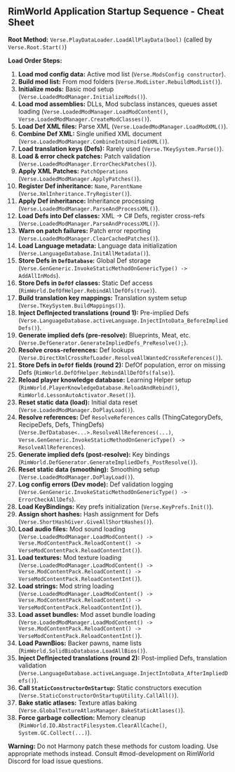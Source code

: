 ## RimWorld Application Startup Sequence - Cheat Sheet

**Root Method:** `Verse.PlayDataLoader.LoadAllPlayData(bool)` (called by `Verse.Root.Start()`)

**Load Order Steps:**

1. **Load mod config data:** Active mod list (`Verse.ModsConfig constructor`).
2. **Build mod list:** From mod folders (`Verse.ModLister.RebuildModList()`).
3. **Initialize mods:** Basic mod setup (`Verse.LoadedModManager.InitializeMods()`).
4. **Load mod assemblies:** DLLs, Mod subclass instances, queues asset loading (`Verse.LoadedModManager.LoadModContent()`, `Verse.LoadedModManager.CreateModClasses()`).
5. **Load Def XML files:** Parse XML (`Verse.LoadedModManager.LoadModXML()`).
6. **Combine Def XML:** Single unified XML document (`Verse.LoadedModManager.CombineIntoUnifiedXML()`).
7. **Load translation keys (Defs):** Rarely used (`Verse.TKeySystem.Parse()`).
8. **Load & error check patches:** Patch validation (`Verse.LoadedModManager.ErrorCheckPatches()`).
9. **Apply XML Patches:** `PatchOperations` (`Verse.LoadedModManager.ApplyPatches()`).
10. **Register Def inheritance:** `Name`, `ParentName` (`Verse.XmlInheritance.TryRegister()`).
11. **Apply Def inheritance:** Inheritance processing (`Verse.LoadedModManager.ParseAndProcessXML()`).
12. **Load Defs into Def classes:** XML -> C# Defs, register cross-refs (`Verse.LoadedModManager.ParseAndProcessXML()`).
13. **Warn on patch failures:** Patch error reporting (`Verse.LoadedModManager.ClearCachedPatches()`).
14. **Load Language metadata:** Language data initialization (`Verse.LanguageDatabase.InitAllMetadata()`).
15. **Store Defs in `DefDatabase`:** Global Def storage (`Verse.GenGeneric.InvokeStaticMethodOnGenericType() -> AddAllInMods`).
16. **Store Defs in `DefOf` classes:** Static Def access (`RimWorld.DefOfHelper.RebindAllDefOfs(true)`).
17. **Build translation key mappings:** Translation system setup (`Verse.TKeySystem.BuildMappings()`).
18. **Inject DefInjected translations (round 1):** Pre-implied Defs (`Verse.LanguageDatabase.activeLanguage.InjectIntoData_BeforeImpliedDefs()`).
19. **Generate implied defs (pre-resolve):** Blueprints, Meat, etc. (`Verse.DefGenerator.GenerateImpliedDefs_PreResolve();`).
20. **Resolve cross-references:** Def lookups (`Verse.DirectXmlCrossRefLoader.ResolveAllWantedCrossReferences()`).
21. **Store Defs in `DefOf` fields (round 2):** DefOf population, error on missing Defs (`RimWorld.DefOfHelper.RebindAllDefOfs(false)`).
22. **Reload player knowledge database:** Learning Helper setup (`RimWorld.PlayerKnowledgeDatabase.ReloadAndRebind()`, `RimWorld.LessonAutoActivator.Reset()`).
23. **Reset static data (load):** Initial data reset (`Verse.LoadedModManager.DoPlayLoad()`).
24. **Resolve references:** Def `ResolveReferences` calls (ThingCategoryDefs, RecipeDefs, Defs, ThingDefs) (`Verse.DefDatabase<...>.ResolveAllReferences(...)`, `Verse.GenGeneric.InvokeStaticMethodOnGenericType() -> ResolveAllReferences`).
25. **Generate implied defs (post-resolve):** Key bindings (`RimWorld.DefGenerator.GenerateImpliedDefs_PostResolve()`).
26. **Reset static data (smoothing):** Smoothing setup (`Verse.LoadedModManager.DoPlayLoad()`).
27. **Log config errors (Dev mode):** Def validation logging (`Verse.GenGeneric.InvokeStaticMethodOnGenericType() -> ErrorCheckAllDefs`).
28. **Load KeyBindings:** Key prefs initialization (`Verse.KeyPrefs.Init()`).
29. **Assign short hashes:** Hash assignment for Defs (`Verse.ShortHashGiver.GiveAllShortHashes()`).
30. **Load audio files:** Mod sound loading (`Verse.LoadedModManager.LoadModContent() -> Verse.ModContentPack.ReloadContent() -> VerseModContentPack.ReloadContentInt()`).
31. **Load textures:** Mod texture loading (`Verse.LoadedModManager.LoadModContent() -> Verse.ModContentPack.ReloadContent() -> VerseModContentPack.ReloadContentInt()`).
32. **Load strings:** Mod string loading (`Verse.LoadedModManager.LoadModContent() -> Verse.ModContentPack.ReloadContent() -> VerseModContentPack.ReloadContentInt()`).
33. **Load asset bundles:** Mod asset bundle loading (`Verse.LoadedModManager.LoadModContent() -> Verse.ModContentPack.ReloadContent() -> VerseModContentPack.ReloadContentInt()`).
34. **Load PawnBios:** Backer pawns, name lists (`RimWorld.SolidBioDatabase.LoadAllBios()`).
35. **Inject DefInjected translations (round 2):** Post-implied Defs, translation validation (`Verse.LanguageDatabase.activeLanguage.InjectIntoData_AfterImpliedDefs()`).
36. **Call `StaticConstructorOnStartup`:** Static constructors execution (`Verse.StaticConstructorOnStartupUtility.CallAll()`).
37. **Bake static atlases:** Texture atlas baking (`Verse.GlobalTextureAtlasManager.BakeStaticAtlases()`).
38. **Force garbage collection:** Memory cleanup (`RimWorld.IO.AbstractFilesystem.ClearAllCache()`, `System.GC.Collect(...)`).

**Warning:** Do not Harmony patch these methods for custom loading. Use appropriate methods instead. Consult #mod-development on RimWorld Discord for load issue questions.


